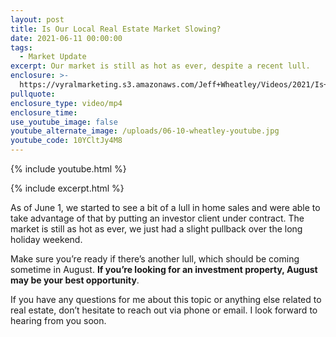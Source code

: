 ```yaml
---
layout: post
title: Is Our Local Real Estate Market Slowing?
date: 2021-06-11 00:00:00
tags:
  - Market Update
excerpt: Our market is still as hot as ever, despite a recent lull.
enclosure: >-
  https://vyralmarketing.s3.amazonaws.com/Jeff+Wheatley/Videos/2021/Is+Our+Local+Real+Estate+Market+Slowing_.mp4
pullquote:
enclosure_type: video/mp4
enclosure_time:
use_youtube_image: false
youtube_alternate_image: /uploads/06-10-wheatley-youtube.jpg
youtube_code: 10YCltJy4M8
---
```

{% include youtube.html %}

{% include excerpt.html %}

As of June 1, we started to see a bit of a lull in home sales and were able to take advantage of that by putting an investor client under contract. The market is still as hot as ever, we just had a slight pullback over the long holiday weekend.

Make sure you’re ready if there’s another lull, which should be coming sometime in August. **If you’re looking for an investment property, August may be your best opportunity**.

If you have any questions for me about this topic or anything else related to real estate, don’t hesitate to reach out via phone or email. I look forward to hearing from you soon.
